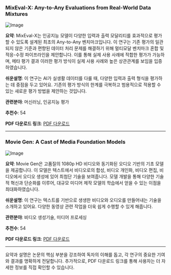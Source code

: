 ### MixEval-X: Any-to-Any Evaluations from Real-World Data Mixtures

![Image](https://cdn-thumbnails.huggingface.co/social-thumbnails/papers/2410.13754.png)

**요약**: 
MixEval-X는 인공지능 모델이 다양한 입력과 출력 모달리티를 효과적으로 평가할 수 있도록 설계된 최초의 Any-to-Any 벤치마크입니다. 이 연구는 기존 평가의 일관되지 않은 기준과 편향된 데이터 처리 문제를 해결하기 위해 멀티모달 벤치마크 혼합 및 적응-수정 파이프라인을 제안합니다. 이를 통해 실제 사용 사례에 적합한 평가가 가능하며, 메타 평가 결과 이러한 평가 방식이 실제 사용 사례와 높은 상관관계를 보임을 입증하였습니다. 

**쉬운설명**: 
이 연구는 AI가 실생활 데이터를 다룰 때, 다양한 입력과 출력 형식을 평가하는 데 중점을 두고 있어요. 기존의 평가 방식의 한계를 극복하고 범용적으로 적용할 수 있는 새로운 평가 방법을 제안하는 것입니다.

**관련분야**: 머신러닝, 인공지능 평가

**추천수**: 54

**PDF 다운로드 링크**: [PDF 다운로드](https://arxiv.org/pdf/2410.13754)

---

### Movie Gen: A Cast of Media Foundation Models

![Image](https://cdn-thumbnails.huggingface.co/social-thumbnails/papers/2410.13720.png)

**요약**: 
Movie Gen은 고품질의 1080p HD 비디오와 동기화된 오디오 기반의 기초 모델을 제공합니다. 이 모델은 텍스트에서 비디오로의 합성, 비디오 개인화, 비디오 편집, 비디오에서 오디오 생성에 있어 최첨단 기술을 보여줍니다. 모델 개발을 통해 다양한 기술적 혁신과 단순화를 이루어, 대규모 미디어 제작 모델의 학습에서 얻을 수 있는 이점을 최대화하였습니다.

**쉬운설명**: 
이 연구는 텍스트를 기반으로 생생한 비디오와 오디오를 만들어내는 기술을 소개하고 있어요. 다양한 동영상 관련 작업을 더욱 쉽게 수행할 수 있게 해줍니다.

**관련분야**: 비디오 생성기술, 미디어 프로세싱

**추천수**: 54

**PDF 다운로드 링크**: [PDF 다운로드](https://arxiv.org/pdf/2410.13720)

---

요약과 설명은 논문의 핵심 부분을 강조하여 독자의 이해를 돕고, 각 연구의 중요한 기여와 결과를 명확하게 전달합니다. 추가적으로, PDF 다운로드 링크를 통해 사용자는 더 자세한 정보를 직접 확인할 수 있습니다.